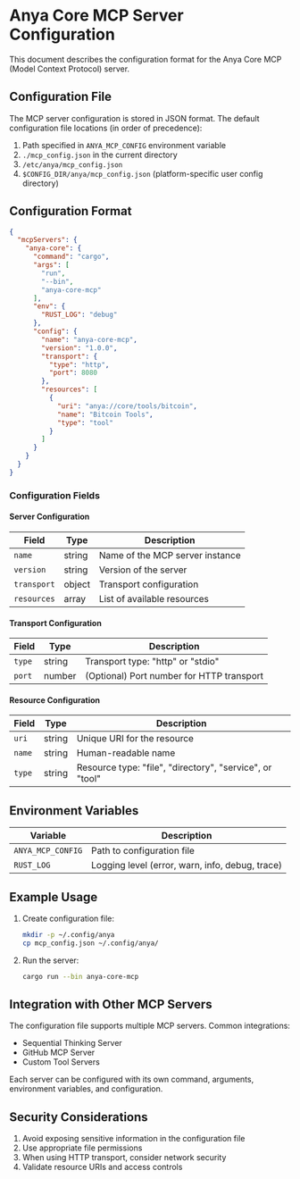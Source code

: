 # Anya Core MCP Server Configuration

This document describes the configuration format for the Anya Core MCP (Model Context Protocol) server.

## Configuration File

The MCP server configuration is stored in JSON format. The default configuration file locations (in order of precedence):

1. Path specified in `ANYA_MCP_CONFIG` environment variable
2. `./mcp_config.json` in the current directory
3. `/etc/anya/mcp_config.json`
4. `$CONFIG_DIR/anya/mcp_config.json` (platform-specific user config directory)

## Configuration Format

```json
{
  "mcpServers": {
    "anya-core": {
      "command": "cargo",
      "args": [
        "run",
        "--bin",
        "anya-core-mcp"
      ],
      "env": {
        "RUST_LOG": "debug"
      },
      "config": {
        "name": "anya-core-mcp",
        "version": "1.0.0",
        "transport": {
          "type": "http",
          "port": 8080
        },
        "resources": [
          {
            "uri": "anya://core/tools/bitcoin",
            "name": "Bitcoin Tools",
            "type": "tool"
          }
        ]
      }
    }
  }
}
```

### Configuration Fields

#### Server Configuration

| Field | Type | Description |
|-------|------|-------------|
| `name` | string | Name of the MCP server instance |
| `version` | string | Version of the server |
| `transport` | object | Transport configuration |
| `resources` | array | List of available resources |

#### Transport Configuration

| Field | Type | Description |
|-------|------|-------------|
| `type` | string | Transport type: "http" or "stdio" |
| `port` | number | (Optional) Port number for HTTP transport |

#### Resource Configuration

| Field | Type | Description |
|-------|------|-------------|
| `uri` | string | Unique URI for the resource |
| `name` | string | Human-readable name |
| `type` | string | Resource type: "file", "directory", "service", or "tool" |

## Environment Variables

| Variable | Description |
|----------|-------------|
| `ANYA_MCP_CONFIG` | Path to configuration file |
| `RUST_LOG` | Logging level (error, warn, info, debug, trace) |

## Example Usage

1. Create configuration file:
   ```bash
   mkdir -p ~/.config/anya
   cp mcp_config.json ~/.config/anya/
   ```

2. Run the server:
   ```bash
   cargo run --bin anya-core-mcp
   ```

## Integration with Other MCP Servers

The configuration file supports multiple MCP servers. Common integrations:

- Sequential Thinking Server
- GitHub MCP Server
- Custom Tool Servers

Each server can be configured with its own command, arguments, environment variables, and configuration.

## Security Considerations

1. Avoid exposing sensitive information in the configuration file
2. Use appropriate file permissions
3. When using HTTP transport, consider network security
4. Validate resource URIs and access controls
